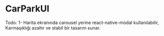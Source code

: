 # CarParkUI

Todo: 1- Harita ekranında carousel yerine react-native-modal kullanılabilir, Karmaşıklığı azaltır ve stabil bir tasarım sunar.